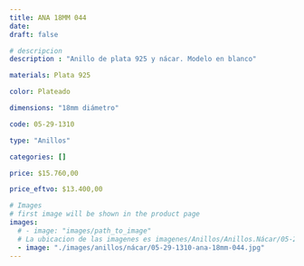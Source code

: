 ```yaml
---
title: ANA 18MM 044
date: 
draft: false

# descripcion
description : "Anillo de plata 925 y nácar. Modelo en blanco"

materials: Plata 925

color: Plateado

dimensions: "18mm diámetro"

code: 05-29-1310

type: "Anillos"

categories: []

price: $15.760,00

price_eftvo: $13.400,00

# Images
# first image will be shown in the product page
images:
  # - image: "images/path_to_image"
  # La ubicacion de las imagenes es imagenes/Anillos/Anillos.Nácar/05-29-1310-ana-18mm-044
  - image: "./images/anillos/nácar/05-29-1310-ana-18mm-044.jpg"
---
```

